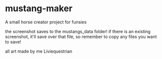 # mustang-maker
A small horse creator project for funsies

the screenshot saves to the mustangs_data folder! if there is an existing screenshot, it'll save over that file, so remember to copy any files you want to save!

all art made by me Liviequestrian
